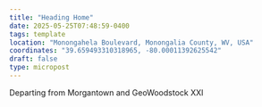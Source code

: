 ```yaml
---
title: "Heading Home"
date: 2025-05-25T07:48:59-0400
tags: template
location: "Monongahela Boulevard, Monongalia County, WV, USA"
coordinates: "39.659493310318965, -80.00011392625542"
draft: false
type: micropost
---
```

Departing from Morgantown and GeoWoodstock XXI